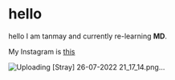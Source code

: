 # hello

hello I am tanmay and currently re-learning **MD**.

My Instagram is [this](https://www.instagram.com/simply.tanmay/)


![Uploading [Stray]   26-07-2022 21_17_14.png…]()
